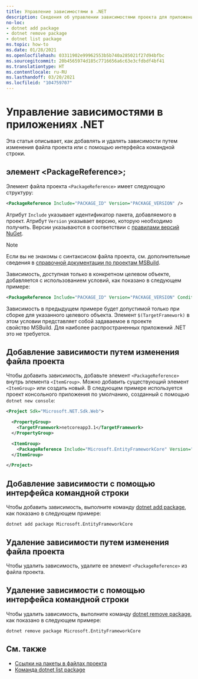 ```yaml
---
title: Управление зависимостями в .NET
description: Сведения об управлении зависимостями проекта для приложения .NET.
no-loc:
- dotnet add package
- dotnet remove package
- dotnet list package
ms.topic: how-to
ms.date: 01/28/2021
ms.openlocfilehash: 03311902e99962553b5b740a285021f27d94bfbc
ms.sourcegitcommit: 20b4565974d185c7716656a6c63e3cfdbdf4bf41
ms.translationtype: HT
ms.contentlocale: ru-RU
ms.lasthandoff: 03/20/2021
ms.locfileid: "104759707"
---
```

# <a name="manage-dependencies-in-net-applications"></a>Управление зависимостями в приложениях .NET

Эта статья описывает, как добавлять и удалять зависимости путем изменения файла проекта или с помощью интерфейса командной строки.

## <a name="the-packagereference-element"></a>элемент \<PackageReference>;

Элемент файла проекта `<PackageReference>` имеет следующую структуру:

```xml
<PackageReference Include="PACKAGE_ID" Version="PACKAGE_VERSION" />
```

Атрибут `Include` указывает идентификатор пакета, добавляемого в проект. Атрибут `Version` указывает версию, которую необходимо получить. Версии указываются в соответствии с [правилами версий NuGet](/nuget/create-packages/dependency-versions#version-ranges).

> [!NOTE]
> Если вы не знакомы с синтаксисом файла проекта, см. дополнительные сведения в [справочной документации по проектам MSBuild](/visualstudio/msbuild/msbuild-project-file-schema-reference).

Зависимость, доступная только в конкретном целевом объекте, добавляется с использованием условий, как показано в следующем примере:

```xml
<PackageReference Include="PACKAGE_ID" Version="PACKAGE_VERSION" Condition="'$(TargetFramework)' == 'netcoreapp2.1'" />
```

Зависимость в предыдущем примере будет допустимой только при сборке для указанного целевого объекта. Элемент `$(TargetFramework)` в этом условии представляет собой задаваемое в проекте свойство MSBuild. Для наиболее распространенных приложений .NET это не требуется.

## <a name="add-a-dependency-by-editing-the-project-file"></a>Добавление зависимости путем изменения файла проекта

Чтобы добавить зависимость, добавьте элемент `<PackageReference>` внутрь элемента `<ItemGroup>`. Можно добавить существующий элемент `<ItemGroup>` или создать новый. В следующем примере используется проект консольного приложения по умолчанию, созданный с помощью `dotnet new console`:

```xml
<Project Sdk="Microsoft.NET.Sdk.Web">

  <PropertyGroup>
    <TargetFramework>netcoreapp3.1</TargetFramework>
  </PropertyGroup>

  <ItemGroup>
    <PackageReference Include="Microsoft.EntityFrameworkCore" Version="3.1.2" />
  </ItemGroup>

</Project>
```

## <a name="add-a-dependency-by-using-the-cli"></a>Добавление зависимости с помощью интерфейса командной строки

Чтобы добавить зависимость, выполните команду [dotnet add package](dotnet-add-package.md), как показано в следующем примере:

```dotnetcli
dotnet add package Microsoft.EntityFrameworkCore
```

## <a name="remove-a-dependency-by-editing-the-project-file"></a>Удаление зависимости путем изменения файла проекта

Чтобы удалить зависимость, удалите ее элемент `<PackageReference>` из файла проекта.

## <a name="remove-a-dependency-by-using-the-cli"></a>Удаление зависимости с помощью интерфейса командной строки

Чтобы удалить зависимость, выполните команду [dotnet remove package](dotnet-remove-package.md), как показано в следующем примере:

```dotnetcli
dotnet remove package Microsoft.EntityFrameworkCore
```

## <a name="see-also"></a>См. также

* [Ссылки на пакеты в файлах проекта](../project-sdk/msbuild-props.md#reference-properties)
* [Команда dotnet list package](dotnet-list-package.md)

